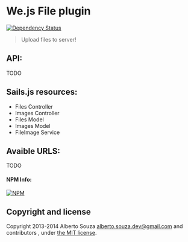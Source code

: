 # We.js File plugin

[![Dependency Status](https://david-dm.org/wejs/we-plugin-file.png)](https://david-dm.org/wejs/we-plugin-file)

> Upload files to server!

## API:
TODO

## Sails.js resources:

 - Files Controller
 - Images Controller
 - Files Model
 - Images Model
 - FileImage Service

## Avaible URLS:
TODO

#### NPM Info:
[![NPM](https://nodei.co/npm/we-plugin-file.png?downloads=true&downloadRank=true&stars=true)](https://nodei.co/npm/we-plugin-file/)

## Copyright and license

Copyright 2013-2014 Alberto Souza <alberto.souza.dev@gmail.com> and contributors , under [the MIT license](LICENSE).
